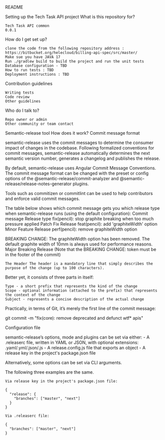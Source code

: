 README

Setting up the Tech Task API project
What is this repository for?

    Tech Task API common
    0.0.1

How do I get set up?

    clone the code from the following repository address : https://bitbucket.org/helecloud/billing-api-spec/src/master/
    Make sue you have JAVA 17
    Run ./gradlew build to build the project and run the unit tests
    Database configuration - TBD
    How to run tests : TBD
    Deployment instructions : TBD

Contribution guidelines

    Writing tests
    Code review
    Other guidelines

Who do I talk to?

    Repo owner or admin
    Other community or team contact

Semantic-release tool
How does it work?
Commit message format

semantic-release uses the commit messages to determine the consumer impact of changes in the codebase. Following formalized conventions for commit messages, semantic-release automatically determines the next semantic version number, generates a changelog and publishes the release.

By default, semantic-release uses Angular Commit Message Conventions. The commit message format can be changed with the preset or config options of the @semantic-release/commit-analyzer and @semantic-release/release-notes-generator plugins.

Tools such as commitizen or commitlint can be used to help contributors and enforce valid commit messages.

The table below shows which commit message gets you which release type when semantic-release runs (using the default configuration):
Commit message 	Release type
fix(pencil): stop graphite breaking when too much pressure applied 	Patch Fix Release
feat(pencil): add 'graphiteWidth' option 	Minor Feature Release
perf(pencil): remove graphiteWidth option

BREAKING CHANGE: The graphiteWidth option has been removed.
The default graphite width of 10mm is always used for performance reasons. 	Major Breaking Release
(Note that the BREAKING CHANGE: token must be in the footer of the commit)

    The Header The header is a mandatory line that simply describes the purpose of the change (up to 100 characters).

Better yet, it consists of three parts in itself:

    Type - a short prefix that represents the kind of the change
    Scope - optional information (attached to the prefix) that represents the context of the change
    Subject - represents a concise description of the actual change

Practically, in terms of Git, it’s merely the first line of the commit message:

git commit -m "fix(core): remove deprecated and defunct wtf* apis"

Configuration file

semantic-release’s options, mode and plugins can be set via either: - A .releaserc file, written in YAML or JSON, with optional extensions: .yaml/.yml/.json/.js - A release.config.js file that exports an object - A release key in the project's package.json file

Alternatively, some options can be set via CLI arguments.

The following three examples are the same.

    Via release key in the project's package.json file:

    {
      "release": {
        "branches": ["master", "next"]
      }
    }

    Via .releaserc file:

    {
      "branches": ["master", "next"]
    }


